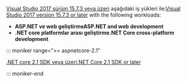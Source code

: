 <span data-ttu-id="a8766-101">[Visual Studio 2017 sürüm 15.7.3 veya üzeri](https://visualstudio.microsoft.com/downloads/) aşağıdaki iş yükleri ile:</span><span class="sxs-lookup"><span data-stu-id="a8766-101">[Visual Studio 2017 version 15.7.3 or later](https://visualstudio.microsoft.com/downloads/) with the following workloads:</span></span>

* <span data-ttu-id="a8766-102">**ASP.NET ve web geliştirme**</span><span class="sxs-lookup"><span data-stu-id="a8766-102">**ASP.NET and web development**</span></span>
* <span data-ttu-id="a8766-103">**.NET core platformlar arası geliştirme**</span><span class="sxs-lookup"><span data-stu-id="a8766-103">**.NET Core cross-platform development**</span></span>

::: moniker range=">= aspnetcore-2.1"

[<span data-ttu-id="a8766-104">.NET core 2.1 SDK veya üzeri</span><span class="sxs-lookup"><span data-stu-id="a8766-104">.NET Core 2.1 SDK or later</span></span>](https://www.microsoft.com/net/download/windows)

::: moniker-end
